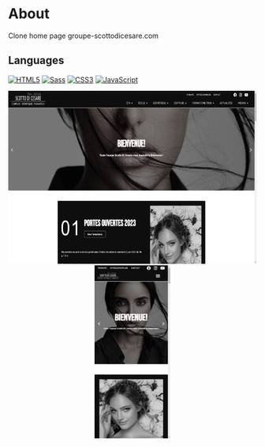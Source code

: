 # About
Clone home page groupe-scottodicesare.com

## Languages

[![HTML5](https://img.shields.io/badge/-HTML5-000?&logo=HTML5&logoColor=E34F26)](https://www.w3.org/html/)
[![Sass](https://img.shields.io/badge/-Sass-000?&logo=Sass&logoColor=CC6699)](https://sass-lang.com)
[![CSS3](https://img.shields.io/badge/-CSS3-000?&logo=CSS3&logoColor=1572B6)](https://developer.mozilla.org/fr/docs/Web/CSS)
[![JavaScript](https://img.shields.io/badge/-JavaScript-000?&logo=JavaScript&logoColor=F7DF1E)](https://developer.mozilla.org/en-US/docs/Web/JavaScript)

<p align="center">
  <img src="img\Capture d’écran 2023-05-23 210059.jpg" height="350" alt="Thumbnail Clone Nintendo.fr desktop" title="Clone Nintendo.fr desktop">
  <img src="img\Capture d’écran 2023-05-23 203728.jpg" height="350" alt="Thumbnail Clone Nintendo.fr mobile" title="Clone Nintendo.fr mobile">
</p>
